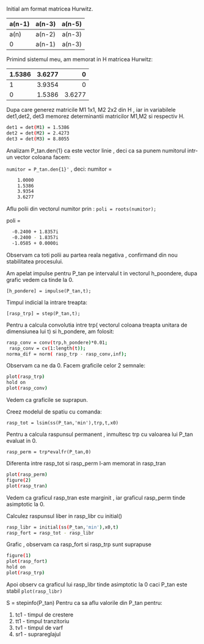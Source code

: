 

Initial am format matricea Hurwitz.


| a(n-1)       | a(n-3)           | a(n-5)  |
| ------------- |:-------------:| -----:|
| a(n)      | a(n-2) | a(n-3) |
| 0      | a(n-1)      |   a(n-3) |

Primind sistemul meu,  am memorat in H matricea Hurwitz:

| 1.5386       | 3.6277       | 0  |
| ------------- |:-------------:| -----:|
| 1      | 3.9354 | 0 |
| 0      |1.5386   | 3.6277 |

Dupa care generez matricile M1 1x1, M2 2x2 din H , iar in variabilele 
det1,det2, det3 memorez determinantii 
matricilor M1,M2 si respectiv H.

```bash
det1 = det(M1) = 1.5386
det2 = det(M2) = 2.4273
det3 = det(M3) = 8.8055
```
Analizam P_tan.den{1} ca este vector linie , deci ca sa punem numitorul 
intr-un vector coloana facem:

`numitor = P_tan.den{1}'` , deci:
numitor =
```bash
    1.0000
    1.5386
    3.9354
    3.6277
```

Aflu polii din vectorul numitor prin : 
`poli = roots(numitor);`

poli =
```bash
  -0.2400 + 1.8357i
  -0.2400 - 1.8357i
  -1.0585 + 0.0000i
```

Observam ca toti polii au partea reala negativa , confirmand din nou stabilitatea 
procesului.

Am apelat impulse pentru P_tan pe intervalul t in vectorul h_poondere, dupa grafic
vedem ca tinde la 0.

`[h_pondere] = impulse(P_tan,t);`

Timpul indicial la intrare treapta: 

`[rasp_trp] = step(P_tan,t);`

Pentru a calcula convolutia intre trp( vectorul coloana treapta unitara de dimensiunea lui t) si h_pondere, am folosit:
```bash
rasp_conv = conv(trp,h_pondere)*0.01;
 rasp_conv = cv(1:length(t));
norma_dif = norm( rasp_trp - rasp_conv,inf);
```

Observam ca ne da 0. 
Facem graficile celor 2 semnale:

```bash
plot(rasp_trp)
hold on 
plot(rasp_conv)
```

Vedem ca graficile se suprapun. 

Creez modelul de spatiu cu comanda: 

`rasp_tot = lsim(ss(P_tan,'min'),trp,t,x0)`

Pentru a calcula raspunsul permanent , 
inmultesc trp cu valoarea lui P_tan evaluat in 0.

`rasp_perm = trp*evalfr(P_tan,0)`


Diferenta intre rasp_tot si rasp_perm l-am memorat in
rasp_tran

```bash
plot(rasp_perm)
figure(2)
plot(rasp_tran)
```

Vedem ca graficul rasp_tran este marginit , iar graficul
rasp_perm tinde asimptotic la 0.

Calculez raspunsul liber in rasp_libr cu initial()
```bash
rasp_libr = initial(ss(P_tan,'min'),x0,t)
rasp_fort = rasp_tot - rasp_libr
```


Grafic , observam ca rasp_fort si rasp_trp sunt suprapuse
```bash
figure(1)
plot(rasp_fort)
hold on
plot(rasp_trp)
```
Apoi observ ca graficul lui rasp_libr tinde asimptotic la 0 
caci P_tan este stabil
`plot(rasp_libr)`

S = stepinfo(P_tan)
 Pentru ca  sa aflu valorile din P_tan pentru:
1. tc1 - timpul de crestere
1. tt1 - timpul tranzitoriu
1. tv1 - timpul de varf
1. sr1 - suprareglajul
